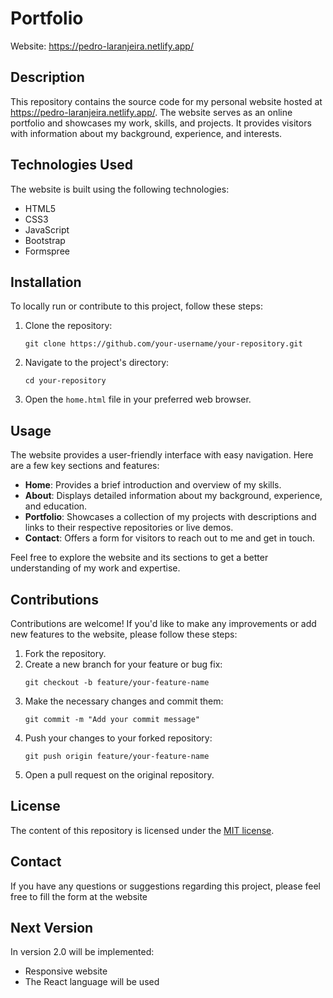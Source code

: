 # Portfolio

Website: https://pedro-laranjeira.netlify.app/

## Description

This repository contains the source code for my personal website hosted at https://pedro-laranjeira.netlify.app/.
The website serves as an online portfolio and showcases my work, skills, and projects. It provides visitors with information about my
background, experience, and interests.

## Technologies Used

The website is built using the following technologies:

- HTML5
- CSS3
- JavaScript
- Bootstrap
- Formspree

## Installation

To locally run or contribute to this project, follow these steps:

1. Clone the repository:
   ```
   git clone https://github.com/your-username/your-repository.git
   ```

2. Navigate to the project's directory:
   ```
   cd your-repository
   ```

3. Open the `home.html` file in your preferred web browser.

## Usage

The website provides a user-friendly interface with easy navigation. Here are a few key sections and features:

- **Home**: Provides a brief introduction and overview of my skills.
- **About**: Displays detailed information about my background, experience, and education.
- **Portfolio**: Showcases a collection of my projects with descriptions and links to their respective repositories or live demos.
- **Contact**: Offers a form for visitors to reach out to me and get in touch.

Feel free to explore the website and its sections to get a better understanding of my work and expertise.

## Contributions

Contributions are welcome! If you'd like to make any improvements or add new features to the website, please follow these steps:

1. Fork the repository.
2. Create a new branch for your feature or bug fix:
   ```
   git checkout -b feature/your-feature-name
   ```
3. Make the necessary changes and commit them:
   ```
   git commit -m "Add your commit message"
   ```
4. Push your changes to your forked repository:
   ```
   git push origin feature/your-feature-name
   ```
5. Open a pull request on the original repository.

## License

The content of this repository is licensed under the [MIT license](LICENSE.md).

## Contact

If you have any questions or suggestions regarding this project, please feel free to fill the form at the website

## Next Version

In version 2.0 will be implemented:
- Responsive website
- The React language will be used
